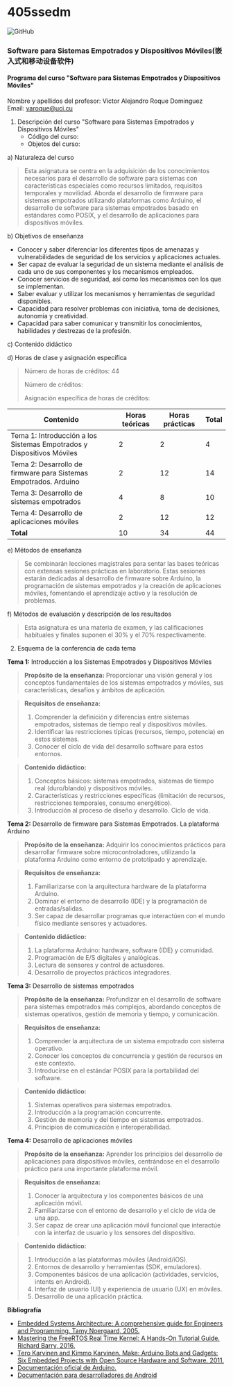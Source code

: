 # 405ssedm
![GitHub](https://img.shields.io/github/license/varoque/405ssedm) 
### Software para Sistemas Empotrados y Dispositivos Móviles(嵌入式和移动设备软件)

#### Programa del curso "Software para Sistemas Empotrados y Dispositivos Móviles"

Nombre y apellidos del profesor: Victor Alejandro Roque Dominguez  
Email: <varoque@uci.cu>

1. Descripción del curso "Software para Sistemas Empotrados y Dispositivos Móviles"
   - Código del curso:
   - Objetos del curso:

a) Naturaleza del curso

>Esta asignatura se centra en la adquisición de los conocimientos necesarios para el desarrollo de software para sistemas con características especiales como recursos limitados, requisitos temporales y movilidad. Aborda el desarrollo de firmware para sistemas empotrados utilizando plataformas como Arduino, el desarrollo de software para sistemas empotrados basado en estándares como POSIX, y el desarrollo de aplicaciones para dispositivos móviles.

b) Objetivos de enseñanza

- Conocer y saber diferenciar los diferentes tipos de amenazas y vulnerabilidades de seguridad de los servicios y aplicaciones actuales.
- Ser capaz de evaluar la seguridad de un sistema mediante el análisis de cada uno de sus componentes y los mecanismos empleados.
- Conocer servicios de seguridad, así como los mecanismos con los que se implementan.
- Saber evaluar y utilizar los mecanismos y herramientas de seguridad disponibles.
- Capacidad para resolver problemas con iniciativa, toma de decisiones, autonomía y creatividad.
- Capacidad para saber comunicar y transmitir los conocimientos, habilidades y destrezas de la profesión.

c) Contenido didáctico

d) Horas de clase y asignación específica

>Número de horas de créditos: 44
>
>
>Número de créditos:
>
>Asignación específica de horas de créditos:

| **Contenido**                                                    | **Horas teóricas** | **Horas prácticas** | **Total**| 
| ------------------------------------------------------------ | -------------- | --------------- | ----- |
| Tema 1: Introducción a los Sistemas Empotrados y Dispositivos Móviles | 2              | 2               | 4     |
| Tema 2: Desarrollo de firmware para Sistemas Empotrados. Arduino | 2              | 12              | 14    |
| Tema 3: Desarrollo de sistemas empotrados                | 4              | 8               | 10    |
| Tema 4: Desarrollo de aplicaciones móviles               | 2              | 12              | 12    |
| **Total**                                                    | 10             | 34              | 44    |

e) Métodos de enseñanza

> Se combinarán lecciones magistrales para sentar las bases teóricas con extensas sesiones prácticas en laboratorio. Estas sesiones estarán dedicadas al desarrollo de firmware sobre Arduino, la programación de sistemas empotrados y la creación de aplicaciones móviles, fomentando el aprendizaje activo y la resolución de problemas.

f) Métodos de evaluación y descripción de los resultados

> Esta asignatura es una materia de examen, y las calificaciones habituales y finales suponen el 30% y el 70% respectivamente.

2. Esquema de la conferencia de cada tema

**Tema 1:** Introducción a los Sistemas Empotrados y Dispositivos Móviles

>**Propósito de la enseñanza:** Proporcionar una visión general y los conceptos fundamentales de los sistemas empotrados y móviles, sus características, desafíos y ámbitos de aplicación.

>**Requisitos de enseñanza:**
> 1. Comprender la definición y diferencias entre sistemas empotrados, sistemas de tiempo real y dispositivos móviles.
> 2. Identificar las restricciones típicas (recursos, tiempo, potencia) en estos sistemas.
> 3. Conocer el ciclo de vida del desarrollo software para estos entornos.

> **Contenido didáctico:**
> 1. Conceptos básicos: sistemas empotrados, sistemas de tiempo real (duro/blando) y dispositivos móviles.
> 2. Características y restricciones específicas (limitación de recursos, restricciones temporales, consumo energético).
> 3. Introducción al proceso de diseño y desarrollo. Ciclo de vida.

**Tema 2:** Desarrollo de firmware para Sistemas Empotrados. La plataforma Arduino

> **Propósito de la enseñanza:** Adquirir los conocimientos prácticos para desarrollar firmware sobre microcontroladores, utilizando la plataforma Arduino como entorno de prototipado y aprendizaje.

> **Requisitos de enseñanza:**
> 1. Familiarizarse con la arquitectura hardware de la plataforma Arduino.
> 2. Dominar el entorno de desarrollo (IDE) y la programación de entradas/salidas.
> 3. Ser capaz de desarrollar programas que interactúen con el mundo físico mediante sensores y actuadores.

> **Contenido didáctico:**
> 1. La plataforma Arduino: hardware, software (IDE) y comunidad.
> 2. Programación de E/S digitales y analógicas.
> 3. Lectura de sensores y control de actuadores.
> 4. Desarrollo de proyectos prácticos integradores.

**Tema 3:** Desarrollo de sistemas empotrados

> **Propósito de la enseñanza:** Profundizar en el desarrollo de software para sistemas empotrados más complejos, abordando conceptos de sistemas operativos, gestión de memoria y tiempo, y comunicación.

> **Requisitos de enseñanza:**
> 1. Comprender la arquitectura de un sistema empotrado con sistema operativo.
> 2. Conocer los conceptos de concurrencia y gestión de recursos en este contexto.
> 3. Introducirse en el estándar POSIX para la portabilidad del software.

> **Contenido didáctico:**
> 1. Sistemas operativos para sistemas empotrados.
> 2. Introducción a la programación concurrente.
> 3. Gestión de memoria y del tiempo en sistemas empotrados.
> 4. Principios de comunicación e interoperabilidad.

**Tema 4:** Desarrollo de aplicaciones móviles

> **Propósito de la enseñanza:** Aprender los principios del desarrollo de aplicaciones para dispositivos móviles, centrándose en el desarrollo práctico para una importante plataforma móvil.

> **Requisitos de enseñanza:**
> 1. Conocer la arquitectura y los componentes básicos de una aplicación móvil.
> 2. Familiarizarse con el entorno de desarrollo y el ciclo de vida de una app.
> 3. Ser capaz de crear una aplicación móvil funcional que interactúe con la interfaz de usuario y los sensores del dispositivo.

> **Contenido didáctico:**
> 1. Introducción a las plataformas móviles (Android/iOS).
> 2. Entornos de desarrollo y herramientas (SDK, emuladores).
> 3. Componentes básicos de una aplicación (actividades, servicios, intents en Android).
> 4. Interfaz de usuario (UI) y experiencia de usuario (UX) en móviles.
> 5. Desarrollo de una aplicación práctica.

**Bibliografía**

- [Embedded Systems Architecture: A comprehensive guide for Engineers and Programming. Tamy Noergaard, 2005.]()
- [Mastering the FreeRTOS Real Time Kernel: A Hands-On Tutorial Guide. Richard Barry, 2016.]()
- [Tero Karvinen and Kimmo Karvinen. Make: Arduino Bots and Gadgets: Six Embedded Projects with Open Source Hardware and Software. 2011.]()
- [Documentación oficial de Arduino.](https://docs.arduino.cc/)
- [Documentación para desarrolladores de Android](https://developer.android.com/)

